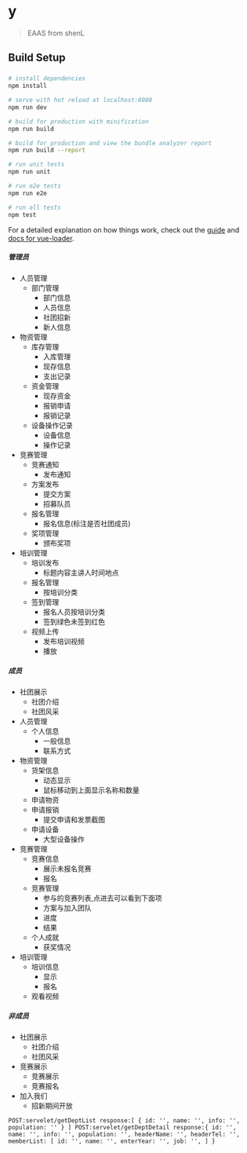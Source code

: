# y

> EAAS from shenL

## Build Setup

###

####

``` bash
# install dependencies
npm install

# serve with hot reload at localhost:8080
npm run dev

# build for production with minification
npm run build

# build for production and view the bundle analyzer report
npm run build --report

# run unit tests
npm run unit

# run e2e tests
npm run e2e

# run all tests
npm test
```

For a detailed explanation on how things work, check out the [guide](http://vuejs-templates.github.io/webpack/) and [docs for vue-loader](http://vuejs.github.io/vue-loader).

##### 管理员

- 人员管理
  - 部门管理
    - 部门信息
    - 人员信息
    - 社团招新
    - 新人信息
- 物资管理
  - 库存管理
    - 入库管理
    - 现存信息
    - 支出记录
  - 资金管理
    - 现存资金
    - 报销申请
    - 报销记录
  - 设备操作记录
    - 设备信息
    - 操作记录
- 竞赛管理
  - 竞赛通知
    - 发布通知
  - 方案发布
    - 提交方案
    - 招募队员
  - 报名管理
    - 报名信息(标注是否社团成员)
  - 奖项管理
    - 颁布奖项
- 培训管理
  - 培训发布
    - 标题内容主讲人时间地点
  - 报名管理
    - 按培训分类
  - 签到管理
    - 报名人员按培训分类
    - 签到绿色未签到红色
  - 视频上传
    - 发布培训视频
    - 播放

##### 成员

- 社团展示
  - 社团介绍
  - 社团风采
- 人员管理
  - 个人信息
    - 一般信息
    - 联系方式
- 物资管理
  - 货架信息
    - 动态显示
    - 鼠标移动到上面显示名称和数量
  - 申请物资
  - 申请报销
    - 提交申请和发票截图
  - 申请设备
    - 大型设备操作
- 竞赛管理
  - 竞赛信息
    - 展示未报名竞赛
    - 报名
  - 竞赛管理
    - 参与的竞赛列表,点进去可以看到下面项
    - 方案与加入团队
    - 进度
    - 结果
  - 个人成就
      - 获奖情况
- 培训管理
  - 培训信息
    - 显示
    - 报名
  - 观看视频

##### 非成员

- 社团展示
  - 社团介绍
  - 社团风采
- 竞赛展示
  - 竞赛展示
  - 竞赛报名
- 加入我们
  - 招新期间开放


`
POST:servelet/getDeptList
response:[
  {
    id: '',
    name: '',
    info: '',
    population: ''
  }
]
POST:servelet/getDeptDetail
response:{
  id: '',
  name: '',
  info: '',
  population: '',
  headerName: '',
  headerTel: '',
  memberList: [
    id: '',
    name: '',
    enterYear: '',
    job: '',
  ]
}
`